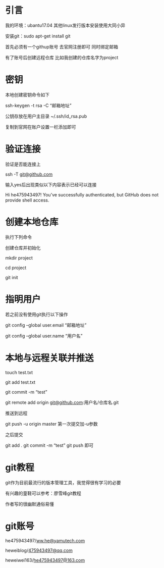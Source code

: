 # 引言

我的环境：ubantu17.04 其他linux发行版本安装使用大同小异

安装git：sudo apt-get install git

首先必须有一个githup账号 去官网注册即可 同时绑定邮箱

有了账号后创建远程仓库 比如我创建的仓库名字为project

# 密钥

本地创建密钥命令如下

ssh-keygen -t rsa -C “邮箱地址”

公钥存放在用户主目录 ~/.ssh/id_rsa.pub

复制到官网在账户设置一栏添加即可

# 验证连接

验证是否能连接上

ssh -T git@github.com

输入yes后出现类似以下内容表示已经可以连接

Hi he475943497! You’ve successfully authenticated, but GitHub does not provide shell access.

# 创建本地仓库

执行下列命令

创建仓库并初始化

mkdir project

cd project

git init

# 指明用户

若之前没有使用git执行以下操作

git config –global user.email “邮箱地址”

git config –global user.name “用户名”

# 本地与远程关联并推送

touch test.txt

git add test.txt

git commit -m “test”

git remote add origin git@github.com:用户名/仓库名.git

推送到远程

git push -u origin master 第一次提交加-u参数

之后提交

git add . git commit -m “test” git push 即可

# git教程

git作为目前最流行的版本管理工具，我觉得很有学习的必要

有兴趣的童鞋可以参考：廖雪峰git教程

作者写的很幽默通俗易懂


# git账号

he475943497/ww.he@yamutech.com

heweiblog/475943497@qq.com

heweiwei163/he475943497@163.com
